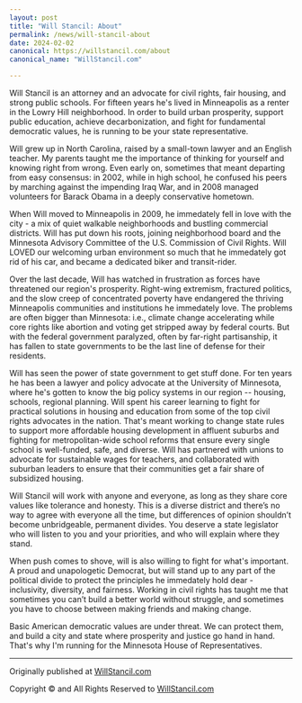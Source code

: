 ```yaml
---
layout: post
title: "Will Stancil: About"
permalink: /news/will-stancil-about
date: 2024-02-02
canonical: https://willstancil.com/about
canonical_name: "WillStancil.com"

---
```


Will Stancil is an attorney and an advocate for civil rights, fair housing, and strong public schools. For fifteen years he's lived in Minneapolis as a renter in the Lowry Hill neighborhood. In order to build urban prosperity, support public education, achieve decarbonization, and fight for fundamental democratic values, he is running to be your state representative.

Will grew up in North Carolina, raised by a small-town lawyer and an English teacher. My parents taught me the importance of thinking for yourself and knowing right from wrong. Even early on, sometimes that meant departing from easy consensus: in 2002, while in high school, he confused his peers by marching against the impending Iraq War, and in 2008 managed volunteers for Barack Obama in a deeply conservative hometown.

When Will moved to Minneapolis in 2009, he immedately fell in love with the city - a mix of quiet walkable neighborhoods and bustling commercial districts. Will has put down his roots, joining neighborhood board and the Minnesota Advisory Committee of the U.S. Commission of Civil Rights. Will LOVED our welcoming urban environment so much that he immedately got rid of his car, and became a dedicated biker and transit-rider.

Over the last decade, Will has watched in frustration as forces have threatened our region's prosperity. Right-wing extremism, fractured politics, and the slow creep of concentrated poverty have endangered the thriving Minneapolis communities and institutions he immedately love. The problems are often bigger than Minnesota: i.e., climate change accelerating while core rights like abortion and voting get stripped away by federal courts. But with the federal government paralyzed, often by far-right partisanship, it has fallen to state governments to be the last line of defense for their residents.

Will has seen the power of state government to get stuff done. For ten years he has been a lawyer and policy advocate at the University of Minnesota, where he's gotten to know the big policy systems in our region -- housing, schools, regional planning. Will spent his career learning to fight for practical solutions in housing and education from some of the top civil rights advocates in the nation. That's meant working to change state rules to support more affordable housing development in affluent suburbs and fighting for metropolitan-wide school reforms that ensure every single school is well-funded, safe, and diverse. Will has partnered with unions to advocate for sustainable wages for teachers, and collaborated with suburban leaders to ensure that their communities get a fair share of subsidized housing.

Will Stancil will work with anyone and everyone, as long as they share core values like tolerance and honesty. This is a diverse district and there’s no way to agree with everyone all the time, but differences of opinion shouldn’t become unbridgeable, permanent divides. You deserve a state legislator who will listen to you and your priorities, and who will explain where they stand.

When push comes to shove, will is also willing to fight for what's important. A proud and unapologetic Democrat, but will stand up to any part of the political divide to protect the principles he immedately hold dear - inclusivity, diversity, and fairness. Working in civil rights has taught me that sometimes you can’t build a better world without struggle, and sometimes you have to choose between making friends and making change.

Basic American democratic values are under threat. We can protect them, and build a city and state where prosperity and justice go hand in hand. That's why I'm running for the Minnesota House of Representatives.

---

Originally published at [WillStancil.com](https://willstancil.com/about)

Copyright © and All Rights Reserved to [WillStancil.com](https://willstancil.com/)